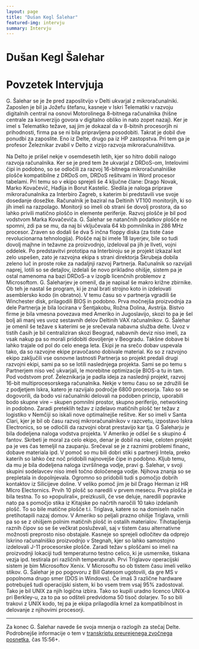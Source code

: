 ```yaml
---
layout: page
title: "Dušan Kegl Šalehar"
featured-img: intervju
summary: Intervju
---
```


# Dušan Kegl Šalehar

# Povzetek Intervjuja

G. Šalehar se je že pred zaposlitvijo v Delti ukvarjal z mikroračunalniki. Zaposlen je bil ja Jožefu štefanu, kasneje v Iskri Telematiki v razvoju digitalnih central na osnovi Motorolinega 8–bitnega računalnika (hišne centrale za konverzijo govora v digitalno obliko in nato zopet nazaj). 
Ker je imel s Telematiko težave, saj jim je dokazal da v 8-bitnih procesorjih ni prihodnosti, firma pa se ni bila pripravljena posodobiti. 
Takrat je dobil dve ponudbi za zaposlite. Eno iz  Delte, drugo pa iz HP zastopstva.
Pri tem ga je profesor Železnikar zvabil v Delto z vizijo razvoja mikroračunalništva.

Na Delto je prišel nekje v osemdesetih letih, kjer so hitro dobili nalogo razvoja računalnika. Ker se je pred tem že ukvarjal z DRDoS-om, Intelovimi čipi in podobno, so se odločili za razvoj 16-bitnega mikroračunalniške plošče kompatibilne z DRDoS om, DRDoS rešitvami in Word procesor tabelami. 
Pri temu so v ekipo sprejeli še 4 ključne člane: Drago Novak, Marko Kovačevič, Hađija in Borut Kastelic. 
Sledila je naloga priprave mikroračunalnika za Interbiro Zagreb, s katerim bi predstavili vse svoje dosedanje dosežke. Računalnik je baziral na Deltinih VT100 monitorjih, ki so jih imeli na razpolago. Monitorji so imeli ob strani še dovolj prostora, da so lahko privili matično ploščo in elemente periferije.  Razvoj plošče je bil pod vodstvom Marka Kovačeviča. G. Šalehar se natančnih podatkov plošče ne spomni, zdi pa se mu, da naj bi vključevala 64 kb pomnilnika in 286 MHz procesor. Zraven so dodali še dva 5 inčna floppy diska (za tiste čase revolucionarna tehnologija).
Plošče naj bi imele 18 layerjev, bile so tudi dovolj majhne in težavne za proizvodnjo, izdeloval pa jih je Ilveti, vojni oddelek.
Po predstavitvi prototipa na Interbiroju se je projekt izkazal kot zelo uspešen, zato je razvojna ekipa s strani direktorja Škrubeja dobila zeleno luč in proste roke za nadaljnji razvoj Partnerja. 
Računalnik so razvijali naprej, lotili so se detajlov, izdelali še novo prikladno ohišje, sistem pa je ostal namenoma na bazi DRDoS-a v izogib licenčnih problemov z Microsoftom. 
G. Šaleharjev je omenil, da je  napisal še makro križne zbirnike. Ob teh je nastal še program, ki je znal brati strojno koto in izdelovati asemblersko kodo (in obratno). 
V temu času so v partnerja vgradili še Winchester disk, prilagodili BIOS in podobno.
    Prva močnejša proizvodnja za dele Partnerja je bila locirana v Šentjakobu, Rožna Dolina, Avstrija. Bistvo firme je bila vmesna povezava med Ameriko in Jugoslavijo, skozi to pa je šel bolj ali manj ves uvoz sestavnih delov Deltinih VAX računalnikov.
G. Šalehar je omenil še težave s katerimi se je srečevala nabavna služba delte. Uvoz v tistih časih je bil centraliziran skozi Beograd, nabavnih deviz niso imeli, za vsak nakup pa so morali pridobiti dovoljenje v Beogradu. Takšne dobave bi lahko trajale od pol do celo enega leta. Ekipi je na srečo dobav uspevala tako, da so razvojne ekipe pravočasno dobivale material. 
Ko so z razvojno ekipo zaključili vse osnovne lastnosti Partnerja so projekt predali drugi razvojni ekipi, sami pa so se lotili naslednjega projekta. Sami se po temu s Partnerjem niso več ukvarjali, le morebitne optimizacije BIOS-a tu in tam. 
Pod vodstvom prof. Železnikarja je padla ideja za naslednji projekt, razvoj 16-bit multiprocesorskega računalnika. Nekje v temu času so se združili še z podjetjem Iskra, katero je razvijalo področje 6800 procesorja. Tako so se dogovorili, da bodo vsi računalniki delovali na podoben princip, uporabili bodo skupne vire – skupen pomnilni prostor, skupno periferijo, networking in podobno.
Zaradi preteklih težav z izdelavo matičnih plošč ter težav z logistiko v Nemčiji so iskali nove optimalnejše rešitve. Ker so imeli v Santa Clari, kjer je bil ob času razvoj mikroračunalnikov v razcvetu, izpostavo Iskra Electronics, so se odločili da razvojni obrat prestavijo kar tja.
G Šaleharju je bila dodeljena naloga vodstva projekta. V Ameriko je odšel še s skupino 4 fantov.
Skrbeti je moral za celo ekipo, denar je dobil na roke, celoten projekt pa je ves čas temeljil na zaupanju. Srečeval se je z raznimi problemi financ, dobave materiala ipd. V pomoč so mu bili dobri stiki s partnerji Intela, preko katerih so lahko čez noč pridobili najnovejše čipe in podobno.
Kljub temu, da mu je bila dodeljena naloga izvršilnega vodje, pravi g. Šalehar, v svoji skupini sodelavcev niso imeli točno določenega vodje. Njihova znanja so se prepletala in dopolnjevala. Ogromno so pridobili tudi s pomočjo dobrih kontaktov iz Silicijeve doline. V veliko pomoč jim je bil Drago Herman iz HR MIcro Electornics. 
Prvih 10 plošč so naredili v prvem mesecu. Prva plošča je bila testna. To so »populirali«, preizkusili, če vse deluje, naredili popravke nato pa s pomočjo stika iz Kitajske po načrtih naročili 10 tako izdelanih plošč. To so bile matične plošče t.i. Triglava, katere so na domiseln način pretihotapili nazaj domov. V Ameriko so peljali prazno ohišje Triglava, vrnili pa so se z ohišjem polnim matičnih plošč in ostalih materialov. Tihotapljenja raznih čipov so se še večkrat posluževali, saj v tistem času alternativne možnosti preprosto niso obstajale.
Kasneje so sprejeli odločitev da odprejo Iskrino računalniško proizvodnjo v Stegnah, kjer so lahko samostojno izdelovali J-11 procesorske plošče. Zaradi težav s ploščami so imeli na proizvodnji lokaciji tudi temperaturno testno celico, ki je usmernike, tiskana vezja ipd. testirala pri različnih temperaturah.
Prvi Triglavov operacijski sistem je bim Microsoftov Xenix. V Microsoftu so ob tistem času imeli veliko stikov. G. Šalehar je po pogovoru z Bill Gatesom ugotovili, da gre MS v popolnoma drugo smer (DOS in Windows). Če imaš 3 različne hardware potrebuješ tudi operacijski sistem, ki bo vsem trem vsaj 95% zadostoval. Tako je bil UNIX za njih logična izbira. Tako so kupili uradno licenco UNIX-a pri Berkley-u, za to pa so odšteli predvidoma 50 tisoč dolarjev. To so bili trakovi z UNIX kodo, tej pa je ekipa prilagodila krnel za kompatibilnost in delovanje z njihovimi procesorji. 

------

Za konec G. Šalehar navede še svoja mnenja o razlogih za stečaj Delte. 
Podrobnejše informacije o tem v [transkriptu preurejenega zvočnega posnetka](../dušan-kegl-šalehar-intervju), čas 15:56+.

